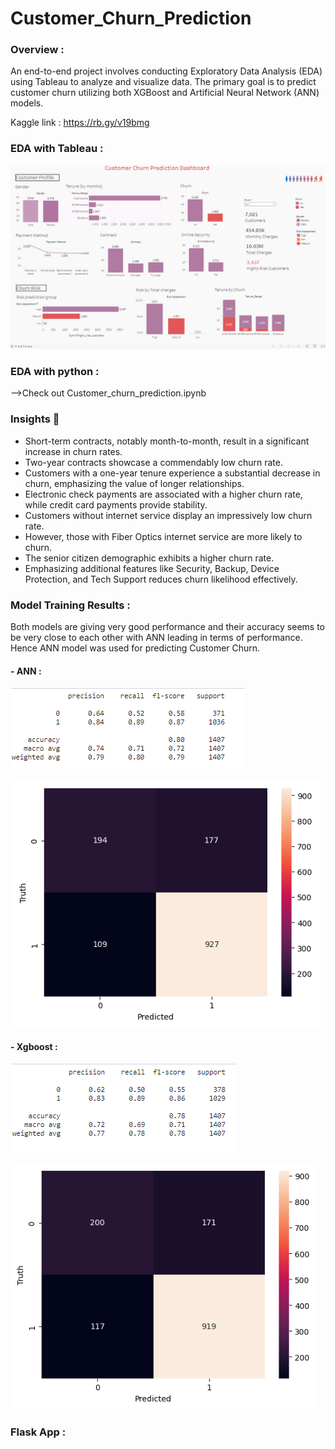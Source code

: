 # Customer_Churn_Prediction
### Overview :
An end-to-end project involves conducting Exploratory Data Analysis (EDA) using Tableau to analyze and visualize data. The primary goal is to predict customer churn utilizing both XGBoost and Artificial Neural Network (ANN) models.

Kaggle link : https://rb.gy/v19bmg
### EDA with Tableau :
 ![](images/dashboard.PNG)
### EDA with python :
-->Check out Customer_churn_prediction.ipynb
### Insights 🔮
- Short-term contracts, notably month-to-month, result in a significant increase in churn rates.
- Two-year contracts showcase a commendably low churn rate.
- Customers with a one-year tenure experience a substantial decrease in churn, emphasizing the value of longer relationships.
- Electronic check payments are associated with a higher churn rate, while credit card payments provide stability.
- Customers without internet service display an impressively low churn rate.
- However, those with Fiber Optics internet service are more likely to churn.
- The senior citizen demographic exhibits a higher churn rate.
- Emphasizing additional features like Security, Backup, Device Protection, and Tech Support reduces churn likelihood effectively.
### Model Training Results :
Both models are giving very good performance and their accuracy seems to be very close to each other with ANN leading in terms of performance. Hence ANN model was used for predicting Customer Churn.
#### - ANN :
  
 ![](images/cr_1.PNG) 
 
 ![](images/heat_map1.PNG)

#### - Xgboost :

 ![](images/cr_2.PNG) 
 
 ![](images/heat_map2.PNG)

 
### Flask App :
